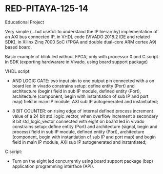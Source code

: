 # RED-PITAYA-125-14
Educational Project 

Very simple (...but usefull to understand the IP hierarchy) implementation of an AXI bus connected IP, in VHDL code (VIVADO 2018.2 IDE and 
related SDK), in Xilinx Zinq 7000 SoC (FPGA and double dual-core ARM cortex A9) based board.

Basic example of blink led without FPGA, only with processor 0 and C script in SDK (exporting hardwarare in Vivado, using board support package)

VHDL script:

- AND LOGIC GATE: two input pin to one output pin connected with a on board led in vivado constrains setup: 
define entity (Port) and architecture (begin) field in sub IP module,
defined entity (Port), architecture (component, begin with instantiation of sub IP and port map) field in main IP module,
AXI sub IP autogenerated and instantiated;

- 8 BIT COUNTER: on rising edge of internal defined process increment value of a 24 bit std_logic_vector, when overflow increment a secondary
8 bit std_logic_vector connected with eight on board led in vivado constrains setup:
define entity (Port) and architecture (signal, begin and process) field in sub IP module,
defined entity (Port), architecture (component, begin with instantiation of sub IP and port map) and begin field in main IP module,
AXI sub IP autogenerated and instantiated;

C script:

- Turn on the eight led concurrently using board support package (bsp) application programming interface (API).

